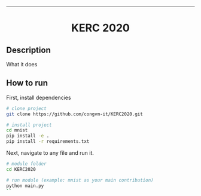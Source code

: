 
---

<div align="center">    
 
# KERC 2020


<!--  
Conference   
-->   
</div>
 
## Description   
What it does   

## How to run   

First, install dependencies   

``` bash
# clone project   
git clone https://github.com/congvm-it/KERC2020.git

# install project   
cd mnist
pip install -e .   
pip install -r requirements.txt
 ```   
 Next, navigate to any file and run it.   
 ```bash
# module folder
cd KERC2020

# run module (example: mnist as your main contribution)   
python main.py    
``
